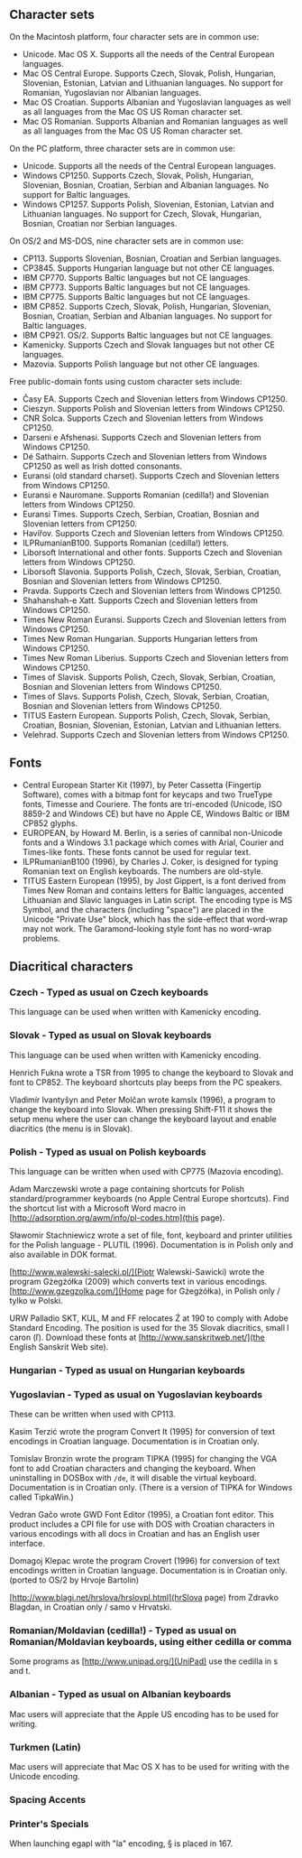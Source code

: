 ﻿## Character sets

On the Macintosh platform, four character sets are in common use:
* Unicode. Mac OS X. Supports all the needs of the Central European languages.
* Mac OS Central Europe. Supports Czech, Slovak, Polish, Hungarian, Slovenian, Estonian, Latvian and Lithuanian languages. No support for Romanian, Yugoslavian nor Albanian languages.
* Mac OS Croatian. Supports Albanian and Yugoslavian languages as well as all languages from the Mac OS US Roman character set.
* Mac OS Romanian. Supports Albanian and Romanian languages as well as all languages from the Mac OS US Roman character set.

On the PC platform, three character sets are in common use:
* Unicode. Supports all the needs of the Central European languages.
* Windows CP1250. Supports Czech, Slovak, Polish, Hungarian, Slovenian, Bosnian, Croatian, Serbian and Albanian languages. No support for Baltic languages.
* Windows CP1257. Supports Polish, Slovenian, Estonian, Latvian and Lithuanian languages. No support for Czech, Slovak, Hungarian, Bosnian, Croatian nor Serbian languages.

On OS/2 and MS-DOS, nine character sets are in common use:
* CP113. Supports Slovenian, Bosnian, Croatian and Serbian languages.
* CP3845. Supports Hungarian language but not other CE languages.
* IBM CP770. Supports Baltic languages but not CE languages.
* IBM CP773. Supports Baltic languages but not CE languages.
* IBM CP775. Supports Baltic languages but not CE languages.
* IBM CP852. Supports Czech, Slovak, Polish, Hungarian, Slovenian, Bosnian, Croatian, Serbian and Albanian languages. No support for Baltic languages.
* IBM CP921. OS/2. Supports Baltic languages but not CE languages.
* Kamenicky. Supports Czech and Slovak languages but not other CE languages.
* Mazovia. Supports Polish language but not other CE languages.

Free public-domain fonts using custom character sets include:
* Časy EA. Supports Czech and Slovenian letters from Windows CP1250.
* Cieszyn. Supports Polish and Slovenian letters from Windows CP1250.
* CNR Solca. Supports Czech and Slovenian letters from Windows CP1250.
* Darseni e Afshenasi. Supports Czech and Slovenian letters from Windows CP1250.
* Dé Sathairn. Supports Czech and Slovenian letters from Windows CP1250 as well as Irish dotted consonants.
* Euransi (old standard charset). Supports Czech and Slovenian letters from Windows CP1250.
* Euransi e Nauromane. Supports Romanian (cedilla!) and Slovenian letters from Windows CP1250.
* Euransi Times. Supports Czech, Serbian, Croatian, Bosnian and Slovenian letters from CP1250.
* Havířov. Supports Czech and Slovenian letters from Windows CP1250.
* ILPRumanianB100. Supports Romanian (cedilla!) letters.
* Liborsoft International and other fonts. Supports Czech and Slovenian letters from Windows CP1250.
* Liborsoft Slavonia. Supports Polish, Czech, Slovak, Serbian, Croatian, Bosnian and Slovenian letters from Windows CP1250.
* Pravda. Supports Czech and Slovenian letters from Windows CP1250.
* Shahanshah-e Xatt. Supports Czech and Slovenian letters from Windows CP1250.
* Times New Roman Euransi. Supports Czech and Slovenian letters from Windows CP1250.
* Times New Roman Hungarian. Supports Hungarian letters from Windows CP1250.
* Times New Roman Liberius. Supports Czech and Slovenian letters from Windows CP1250.
* Times of Slavisk. Supports Polish, Czech, Slovak, Serbian, Croatian, Bosnian and Slovenian letters from Windows CP1250.
* Times of Slavs. Supports Polish, Czech, Slovak, Serbian, Croatian, Bosnian and Slovenian letters from Windows CP1250.
* TITUS Eastern European. Supports Polish, Czech, Slovak, Serbian, Croatian, Bosnian, Slovenian, Estonian, Latvian and Lithuanian letters.
* Velehrad. Supports Czech and Slovenian letters from Windows CP1250.

## Fonts
* Central European Starter Kit (1997), by Peter Cassetta (Fingertip Software), comes with a bitmap font for keycaps and two TrueType fonts, Timesse and Couriere. The fonts are tri-encoded (Unicode, ISO 8859-2 and Windows CE) but have no Apple CE, Windows Baltic or IBM CP852 glyphs.
* EUROPEAN, by Howard M. Berlin, is a series of cannibal non-Unicode fonts and a Windows 3.1 package which comes with Arial, Courier and Times-like fonts. These fonts cannot be used for regular text.
* ILPRumanianB100 (1996), by Charles J. Coker, is designed for typing Romanian text on English keyboards. The numbers are old-style.
* TITUS Eastern European (1995), by Jost Gippert, is a font derived from Times New Roman and contains letters for Baltic languages, accented Lithuanian and Slavic languages in Latin script. The encoding type is MS Symbol, and the characters (including "space") are placed in the Unicode "Private Use" block, which has the side-effect that word-wrap may not work. The Garamond-looking style font has no word-wrap problems.

## Diacritical characters

### Czech - Typed as usual on Czech keyboards
This language can be used when written with Kamenicky encoding.

### Slovak - Typed as usual on Slovak keyboards
This language can be used when written with Kamenicky encoding.

Henrich Fukna wrote a TSR from 1995 to change the keyboard to Slovak and font to CP852. The keyboard shortcuts play beeps from the PC speakers.

Vladimír Ivantyšyn and Peter Molčan wrote kamslx (1996), a program to change the keyboard into Slovak. When pressing Shift-F11 it shows the setup menu where the user can change the keyboard layout and enable diacritics (the menu is in Slovak).

### Polish - Typed as usual on Polish keyboards
This language can be written when used with CP775 (Mazovia encoding).

Adam Marczewski wrote a page containing shortcuts for Polish standard/programmer keyboards (no Apple Central Europe shortcuts). Find the shortcut list with a Microsoft Word macro in [http://adsorption.org/awm/info/pl-codes.htm](this page).

Sławomir Stachniewicz wrote a set of file, font, keyboard and printer utilities for the Polish language - PLUTIL (1996). Documentation is in Polish only and also available in DOK format.

[http://www.walewski-salecki.pl/](Piotr Walewski-Sawicki) wrote the program Gżegżółka (2009) which converts text in various encodings. [http://www.gzegzolka.com/](Home page for Gżegżółka), in Polish only / tylko w Polski.

URW Palladio SKT, KUL, M and FF relocates Ź at 190 to comply with Adobe Standard Encoding. The position is used for the 35 Slovak diacritics, small l caron (ľ). Download these fonts at [http://www.sanskritweb.net/](the English Sanskrit Web site).

### Hungarian - Typed as usual on Hungarian keyboards

### Yugoslavian - Typed as usual on Yugoslavian keyboards
These can be written when used with CP113.

Kasim Terzić wrote the program Convert It (1995) for conversion of text encodings in Croatian language. Documentation is in Croatian only.

Tomislav Bronzin wrote the program TIPKA (1995) for changing the VGA font to add Croatian characters and changing the keyboard. When uninstalling in DOSBox with `/de`, it will disable the virtual keyboard. Documentation is in Croatian only. (There is a version of TIPKA for Windows called TipkaWin.)

Vedran Gačo wrote GWD Font Editor (1995), a Croatian font editor. This product includes a CPI file for use with DOS with Croatian characters in various encodings with all docs in Croatian and has an English user interface.

Domagoj Klepac wrote the program Crovert (1996) for conversion of text encodings written in Croatian language. Documentation is in Croatian only. (ported to OS/2 by Hrvoje Bartolin)

[http://www.blagi.net/hrslova/hrslovpl.html](hrSlova page) from Zdravko Blagdan, in Croatian only / samo v Hrvatski.

### Romanian/Moldavian (cedilla!) - Typed as usual on Romanian/Moldavian keyboards, using either cedilla or comma
Some programs as [http://www.unipad.org/](UniPad) use the cedilla in s and t.

### Albanian - Typed as usual on Albanian keyboards
Mac users will appreciate that the Apple US encoding has to be used for writing.

### Turkmen (Latin)
Mac users will appreciate that Mac OS X has to be used for writing with the Unicode encoding.

### Spacing Accents

### Printer's Specials

When launching egapl with "la" encoding, § is placed in 167.